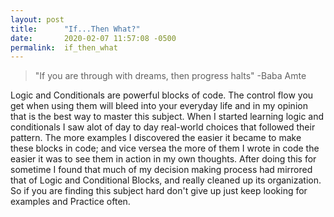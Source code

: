 ```yaml
---
layout: post
title:      "If...Then What?"
date:       2020-02-07 11:57:08 -0500
permalink:  if_then_what
---
```



> "If you are through with dreams, then progress halts" -Baba Amte

Logic and Conditionals are powerful blocks of code. The control flow you get when using them will bleed into your everyday life and in my opinion that is the best way to master this subject. When I started learning logic and conditionals I saw alot of day to day real-world choices that followed their pattern. The more examples I discovered the easier it became to make these blocks in code; and vice versea the more of them I wrote in code the easier it was to see them in action in my own thoughts. After doing this for sometime I found that much of my decision making process had mirrored that of Logic and Conditional Blocks, and really cleaned up its organization. So if you are finding this subject hard don't give up just keep looking for examples and Practice often.  
